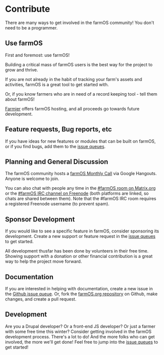 # Contribute

There are many ways to get involved in the farmOS community! You don't need to
be a programmer.

## Use farmOS

First and foremost: use farmOS!

Building a critical mass of farmOS users is the best way for the project to grow
and thrive.

If you are not already in the habit of tracking your farm's assets and
activities, farmOS is a great tool to get started with.

Or, if you know farmers who are in need of a record keeping tool - tell them
about farmOS!

[Farmier] offers farmOS hosting, and all proceeds go towards future development.

## Feature requests, Bug reports, etc

If you have ideas for new features or modules that can be built on farmOS, or
if you find bugs, add them to the [issue queues].

## Planning and General Discussion

The farmOS community hosts a [farmOS Monthly Call] via Google Hangouts. Anyone
is welcome to join.

You can also chat with people any time in the [#farmOS room on Matrix.org] or
the [#farmOS IRC channel on Freenode] (both platforms are linked, so chats are
shared between them). Note that the #farmOS IRC room requires a registered
Freenode username (to prevent spam).

## Sponsor Development

If you would like to see a specific feature in farmOS, consider sponsoring its
development. Create a new support or feature request in the [issue queues] to
get started.

All development thusfar has been done by volunteers in their free time. Showing
support with a donation or other financial contribution is a great way to help
the project move forward.

## Documentation

If you are interested in helping with documentation, create a new issue in the
[Github issue queue]. Or, fork the [farmOS.org repository] on Github, make
changes, and create a pull request.

## Development

Are you a Drupal developer? Or a front-end JS developer? Or just a farmer with
some free time this winter? Consider getting involved in the farmOS development
process. There's a lot to do! And the more folks who can get involved, the more
we'll get done! Feel free to jump into the [issue queues] to get started!

[Farmier]: http://farmier.com
[issue queues]: /development/issue-queues
[farmOS Monthly Call]: /community/monthly-call
[#farmOS room on Matrix.org]: https://riot.im/app/#/room/#farmOS:matrix.org
[#farmOS IRC channel on Freenode]: http://webchat.freenode.net/?channels=#farmOS
[Github issue queue]: https://github.com/farmOS/farmOS.org/issues
[farmOS.org repository]: https://github.com/farmOS/farmOS.org

